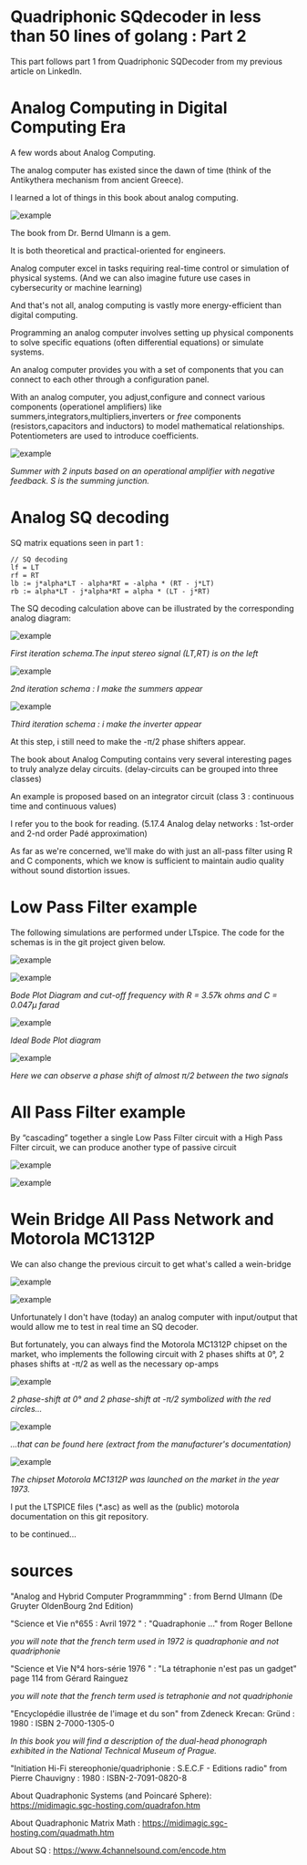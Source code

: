 # Quadriphonic SQdecoder in less than 50 lines of golang : Part 2

This part follows part 1 from Quadriphonic SQDecoder from my previous article on LinkedIn.

# Analog Computing in Digital Computing Era

A few words about Analog Computing.

The analog computer has existed since the dawn of time (think of the Antikythera mechanism from ancient Greece).

I learned a lot of things in this book about analog computing.

![example](./images/analogAndHybrid-M.png)

The book from Dr. Bernd Ulmann is a gem.

It is both theoretical and practical-oriented for engineers. 

Analog computer excel in tasks requiring real-time control or simulation of physical systems. (And we can also imagine future use cases in cybersecurity or machine learning)

And that's not all, analog computing is vastly more energy-efficient than digital computing. 

Programming an analog computer involves setting up physical components to solve specific equations (often differential equations) or 
simulate systems. 

An analog computer provides you with a set of components that you can connect to each other through a configuration panel.

With an analog computer, you adjust,configure and connect various components (operationel amplifiers) like summers,integrators,multipliers,inverters  or *free* components (resistors,capacitors and inductors) to model mathematical relationships. Potentiometers are used to introduce coefficients.

![example](./images/summer-M.png)

*Summer with 2 inputs based on an operational amplifier with negative feedback. S is the summing junction.*


# Analog SQ decoding

SQ matrix equations seen in part 1 : 

```
// SQ decoding
lf = LT 
rf = RT
lb := j*alpha*LT - alpha*RT = -alpha * (RT - j*LT)
rb := alpha*LT - j*alpha*RT = alpha * (LT - j*RT)
```
The SQ decoding calculation above can be illustrated by the corresponding analog diagram:

![example](./images/circuit1m.png)

*First iteration schema.The input stereo signal (LT,RT) is on the left*

![example](./images/circuit2m.png)

*2nd iteration schema : I make the summers appear*

![example](./images/circuit3m.png)

*Third iteration schema : i make the inverter appear*

At this step, i still need to make the -π/2 phase shifters appear.

The book about Analog Computing contains very several interesting pages to truly analyze delay circuits. (delay-circuits can be grouped into three classes)

An example is proposed based on an integrator circuit (class 3 : continuous time and continuous values)

I refer you to the book for reading. (5.17.4 Analog delay networks : 1st-order and 2-nd order Padé approximation)

As far as we're concerned, we'll make do with just an all-pass filter using R and C components, which we know is sufficient to maintain audio quality without sound distortion issues.

# Low Pass Filter example 

The following simulations are performed under LTspice. The code for the schemas is in the git project given below.

![example](./images/LTspice1m.png)

![example](./images/LTspice4.png)

*Bode Plot Diagram and cut-off frequency with R = 3.57k ohms  and C = 0.047µ farad*

![example](./images/LTspice5.png)

*Ideal Bode Plot diagram*

![example](./images/LTspice6m.png)

*Here we can observe a phase shift of almost π/2 between the two signals*

# All Pass Filter example 

By “cascading” together a single Low Pass Filter circuit with a High Pass Filter circuit, we can produce another type of passive circuit

![example](./images/LTspice-7Bm.png)


![example](./images/LTspice-7AC.png)

# Wein Bridge All Pass Network and Motorola MC1312P

We can also change the previous circuit to get what's called a wein-bridge

![example](./images/wienbridge.png)

![example](./images/wienbridge3.png)

Unfortunately I don't have (today) an analog computer with input/output that would allow me to test in real time an SQ decoder.

But fortunately, you can always find the Motorola MC1312P chipset on the market, who implements the following circuit with 2 phases shifts at 0°, 2 phases shifts at -π/2 as well as the   necessary op-amps

![example](./images/circuit4m.png)

*2 phase-shift at 0° and 2 phase-shift at -π/2 symbolized with the red circles...*

![example](./images/motorola1312P-2.png)

*...that can be found here (extract from the manufacturer's documentation)*

![example](./images/mc1312P.png)

*The chipset Motorola MC1312P was launched on the market in the year 1973.*

I put the LTSPICE files (*.asc) as well as the (public) motorola documentation on this git repository.

to be continued...

# sources

"Analog and Hybrid Computer Programmming" : from Bernd Ulmann (De Gruyter OldenBourg 2nd Edition)

"Science et Vie n°655 : Avril 1972 " : "Quadraphonie ..." from Roger Bellone

*you will note that the french term used in 1972 is quadraphonie and not quadriphonie*

"Science et Vie N°4 hors-série 1976 " : "La tétraphonie n'est pas un gadget" page 114 from Gérard Rainguez

*you will note that the french term used is tetraphonie and not quadriphonie*

"Encyclopédie illustrée de l'image et du son" from Zdeneck Krecan: Gründ : 1980 : ISBN 2-7000-1305-0

*In this book you will find a description of the _dual-head_ phonograph exhibited in the National Technical Museum of Prague.*

"Initiation Hi-Fi stereophonie/quadriphonie : S.E.C.F - Editions radio" from Pierre Chauvigny  : 1980 : ISBN-2-7091-0820-8

About Quadraphonic Systems (and Poincaré Sphere): https://midimagic.sgc-hosting.com/quadrafon.htm

About Quadraphonic Matrix Math : https://midimagic.sgc-hosting.com/quadmath.htm

About SQ :  https://www.4channelsound.com/encode.htm


